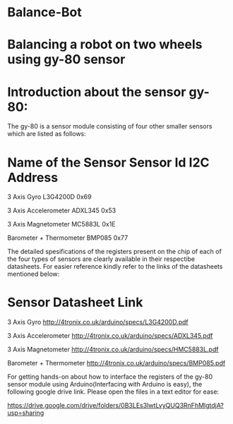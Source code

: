 # Balance-Bot

# Balancing a robot on two wheels using gy-80 sensor

# Introduction about the sensor gy-80:
 The gy-80 is a sensor module consisting of four other smaller sensors which are listed as follows:
 
# Name of the Sensor       Sensor Id  I2C Address

 3 Axis Gyro	            L3G4200D  	0x69	

 3 Axis Accelerometer	    ADXL345     0x53	
 
 3 Axis Magnetometer        MC5883L	    0x1E	
 
 Barometer + Thermometer    BMP085	    0x77	
 
 The detailed spesifications of the registers present on the chip of each of the four types of sensors are clearly available in their
 respectibe datasheets. For easier reference kindly refer to the links of the datasheets mentioned below:
 
 # Sensor                    Datasheet Link
 
  3 Axis Gyro	            http://4tronix.co.uk/arduino/specs/L3G4200D.pdf
 
  3 Axis Accelerometer	    http://4tronix.co.uk/arduino/specs/ADXL345.pdf	
  
  3 Axis Magnetometer       http://4tronix.co.uk/arduino/specs/HMC5883L.pdf
  
  Barometer + Thermometer   http://4tronix.co.uk/arduino/specs/BMP085.pdf
  
  For getting hands-on about how to interface the registers of the gy-80 sensor module using Arduino(Interfacing with Arduino is easy),
  the following google drive link. Please open the files in a text editor for ease:
  
  https://drive.google.com/drive/folders/0B3LEs3IwtLvyQUQ3RnFhMlgtdjA?usp=sharing
  
